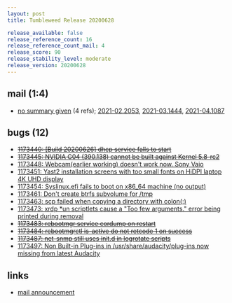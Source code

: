 ```yaml
---
layout: post
title: Tumbleweed Release 20200628

release_available: false
release_reference_count: 16
release_reference_count_mail: 4
release_score: 90
release_stability_level: moderate
release_version: 20200628
---
```


## mail (1:4)

- [no summary given](https://github.com/boombatower/tumbleweed-review/issues/10) (4 refs); [2021-02.2053](https://github.com/boombatower/tumbleweed-review/issues/10), [2021-03.1444](https://github.com/boombatower/tumbleweed-review/issues/10), [2021-04.1087](https://github.com/boombatower/tumbleweed-review/issues/10)

## bugs (12)

<!--more-->

- ~~[1173440: \[Build 20200626\] dhcp service falls to start](https://bugzilla.opensuse.org/show_bug.cgi?id=1173440)~~
- ~~[1173445: NVIDIA G04 (390.138) cannot be built against Kernel 5.8-rc2](https://bugzilla.opensuse.org/show_bug.cgi?id=1173445)~~
- [1173448: Webcam(earlier working) doesn't work now. Sony Vaio](https://bugzilla.opensuse.org/show_bug.cgi?id=1173448)
- [1173451: Yast2 installation screens with too small fonts on HiDPI laptop 4K UHD display](https://bugzilla.opensuse.org/show_bug.cgi?id=1173451)
- [1173454: Syslinux.efi fails to boot on x86_64 machine (no output)](https://bugzilla.opensuse.org/show_bug.cgi?id=1173454)
- [1173461: Don't create btrfs subvolume for /tmp](https://bugzilla.opensuse.org/show_bug.cgi?id=1173461)
- [1173463: scp failed when copying a directory with colon(:)](https://bugzilla.opensuse.org/show_bug.cgi?id=1173463)
- [1173473: xrdp *un scriptlets cause a "Too few arguments." error being printed during removal](https://bugzilla.opensuse.org/show_bug.cgi?id=1173473)
- ~~[1173483: rebootmgr service cordump on restart](https://bugzilla.opensuse.org/show_bug.cgi?id=1173483)~~
- ~~[1173484: rebootmgrctl is-active do not retcode 1 on success](https://bugzilla.opensuse.org/show_bug.cgi?id=1173484)~~
- ~~[1173487: net-snmp still uses init.d in logrotate scripts](https://bugzilla.opensuse.org/show_bug.cgi?id=1173487)~~
- [1173497: Non Built-in Plug-ins in /usr/share/audacity/plug-ins now missing from latest Audacity](https://bugzilla.opensuse.org/show_bug.cgi?id=1173497)



## links

- [mail announcement](https://github.com/boombatower/tumbleweed-review/issues/10)
